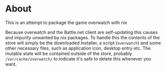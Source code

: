 # About

This is an attempt to package the game overwatch with nix

Because overwatch and the Battle.net client are self-updating this causes and impurity unwanted
by nix packages. To handle this the contents of the store will simply be the downloaded installer,
a script (`overwatch`) and some other necessary files, such as application icon, desktop entry etc.
The mutable state will be contained outside of the store, probably `/var/cache/overwatch/` to indicate
it's safe to delete this whenever you want.
